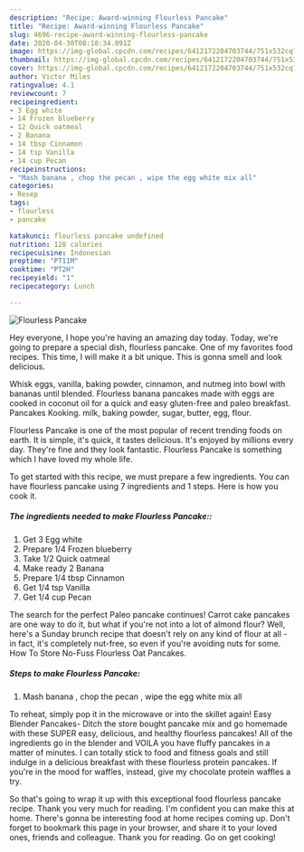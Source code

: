 ```yaml
---
description: "Recipe: Award-winning Flourless Pancake"
title: "Recipe: Award-winning Flourless Pancake"
slug: 4696-recipe-award-winning-flourless-pancake
date: 2020-04-30T08:18:34.091Z
image: https://img-global.cpcdn.com/recipes/6412172204703744/751x532cq70/flourless-pancake-recipe-main-photo.jpg
thumbnail: https://img-global.cpcdn.com/recipes/6412172204703744/751x532cq70/flourless-pancake-recipe-main-photo.jpg
cover: https://img-global.cpcdn.com/recipes/6412172204703744/751x532cq70/flourless-pancake-recipe-main-photo.jpg
author: Victor Miles
ratingvalue: 4.1
reviewcount: 7
recipeingredient:
- 3 Egg white
- 14 Frozen blueberry
- 12 Quick oatmeal
- 2 Banana
- 14 tbsp Cinnamon
- 14 tsp Vanilla
- 14 cup Pecan
recipeinstructions:
- "Mash banana , chop the pecan , wipe the egg white mix all"
categories:
- Resep
tags:
- flourless
- pancake

katakunci: flourless pancake undefined
nutrition: 128 calories
recipecuisine: Indonesian
preptime: "PT11M"
cooktime: "PT2H"
recipeyield: "1"
recipecategory: Lunch

---
```



![Flourless Pancake](https://img-global.cpcdn.com/recipes/6412172204703744/751x532cq70/flourless-pancake-recipe-main-photo.jpg)

Hey everyone, I hope you're having an amazing day today. Today, we're going to prepare a special dish, flourless pancake. One of my favorites food recipes. This time, I will make it a bit unique. This is gonna smell and look delicious.

Whisk eggs, vanilla, baking powder, cinnamon, and nutmeg into bowl with bananas until blended. Flourless banana pancakes made with eggs are cooked in coconut oil for a quick and easy gluten-free and paleo breakfast. Pancakes Kooking. milk, baking powder, sugar, butter, egg, flour.

Flourless Pancake is one of the most popular of recent trending foods on earth. It is simple, it's quick, it tastes delicious. It's enjoyed by millions every day. They're fine and they look fantastic. Flourless Pancake is something which I have loved my whole life.


To get started with this recipe, we must prepare a few ingredients. You can have flourless pancake using 7 ingredients and 1 steps. Here is how you cook it.

##### The ingredients needed to make Flourless Pancake::

1. Get 3 Egg white
1. Prepare 1/4 Frozen blueberry
1. Take 1/2 Quick oatmeal
1. Make ready 2 Banana
1. Prepare 1/4 tbsp Cinnamon
1. Get 1/4 tsp Vanilla
1. Get 1/4 cup Pecan


The search for the perfect Paleo pancake continues! Carrot cake pancakes are one way to do it, but what if you&#39;re not into a lot of almond flour? Well, here&#39;s a Sunday brunch recipe that doesn&#39;t rely on any kind of flour at all - in fact, it&#39;s completely nut-free, so even if you&#39;re avoiding nuts for some. How To Store No-Fuss Flourless Oat Pancakes. 

##### Steps to make Flourless Pancake:

1. Mash banana , chop the pecan , wipe the egg white mix all


To reheat, simply pop it in the microwave or into the skillet again! Easy Blender Pancakes- Ditch the store bought pancake mix and go homemade with these SUPER easy, delicious, and healthy flourless pancakes! All of the ingredients go in the blender and VOILA you have fluffy pancakes in a matter of minutes. I can totally stick to food and fitness goals and still indulge in a delicious breakfast with these flourless protein pancakes. If you&#39;re in the mood for waffles, instead, give my chocolate protein waffles a try. 

So that's going to wrap it up with this exceptional food flourless pancake recipe. Thank you very much for reading. I'm confident you can make this at home. There's gonna be interesting food at home recipes coming up. Don't forget to bookmark this page in your browser, and share it to your loved ones, friends and colleague. Thank you for reading. Go on get cooking!
